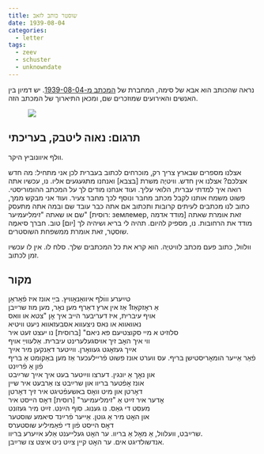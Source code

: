 ```yaml
---
title: שוסטר כותב לזאב
date: 1939-08-04
categories:
  - letter
tags:
  - zeev
  - schuster
  - unknowndate
---
```


נראה שהכותב הוא אבא של סימה, המחברת של [המכתב מ-1939-08-04](/pupko-papers/letter/1939/08/04/simke-papers/).
יש דמיון בין האנשים והאירועים שמוזכרים שם, ומכאן התיארוך של המכתב הזה.


<figure class="half">
    <a  href="/pupko-papers/assets/images/1955-05-05-unknown-to-wulf.jpg">
    <img src="/pupko-papers/assets/images/1955-05-05-unknown-to-wulf.jpg"></a>
</figure>

## תרגום: נאוה ליטבק, בעריכתי

וולף איוונוביץ היקר.

אצלנו מספרים שבארץ צריך רק, מוכרחים לכתוב בעברית לכן אני מתחיל: מה חדש אצלכם? אצלנו
אין חדש. וויטיֶה משרת [בצבא] ואנחנו מתגעגעים אליו.
נו, עכשיו אתה רואה איך למדתי עברית, הלואי עליך.
ועוד אנחנו מודים לך על המכתב ההומוריסטי. פשוט משמח אותנו לקבל מכתב מחבר ונוסף לכך
מחבר צעיר. ועוד אני מבקש ממך, כתוב לנו מכתבים לעיתים קרובות ותכתוב אם אתה כבר עובד
שם ובמה אתה מתעסק שם או  שאתה "זימליעמיער" [רוסית: землемер, מודד אדמה] זאת אומרת שאתה מודד את הרחובות.
נו, מספיק להיום. תהיה לי בריא ושיהיה לך [יום] טוב. חברך סיאמֶה שוסטֶר, זאת אומרת
ממשפחת השוסטרים.

וולוול, כתוב פעם מכתב לוויטיֶה. הוא קרא את כל המכתבים שלך. סלח לו. אין לו עכשיו זמן לכתוב.

## מקור

טײַערע וווׄלף איוואַנאׇוויץ. בײַ אונז איז פֿאַראַן   
אַ ראׇזקאַז1 אַז אין ארץ דאַרף מען נאׇר, מען מוז שרײַבן  
אויף עיברית, איז דעריבער הייב איך אׇן "צטא או וואס  
נאוואווא או נאס ניצעווא אסבעזאווא ניעט וויטיא  
סלוזיט א מיי סקוצטיעם פא ניאם" [ברוסית] נו יעצט זעט איר  
ווי איך האׇב זיך אויסגעלערינט עיברית. אַלעווײַ אויף  
אײַך געזאׇגט געוואׇרן. ווײַטער דאַנקען מיר אײַך  
פֿאַר אַייער הומאׇריסטישן בריף. עס ווערט אונז פשוט
פֿריילעכער אַז מען באַקומט אַ בריף פֿון אַ פֿרײַנט  
און נאׇך אַ יונגין. דערצו ווײַטער בעט איך אײַך שרײַבט  
אונז אׇפֿטער בריוו און שרײַבט צו אַרבעט איר שיין  
דאׇרטן און מיט וואׇס באשעפֿטיגט איר זיך דאׇרטן  
אׇדער איר זײַט אַ "זימליעמיער" [רוסית] דאׇס הייסט איר   
מעסט די גאַס. נו גענוג. סוף הײַנט. זײַט מיר געזונט  
און האׇט מיר אַ גוטן. אַייער פֿרײַנד סיאמע שוסטער  
דאׇס הייסט פֿון די פֿאַמיליע שוסטערס  
שרײַבט, וועלוול,  אַ מאׇל אַ בריוו. ער האׇט געלייענט אַלע אײַערע בריוו.  
אנדשולדיגט אים. ער האׇט קיין צײַט ניט איצט צו שרײַבן.  

